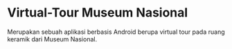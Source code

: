 # Virtual-Tour Museum Nasional

Merupakan sebuah aplikasi berbasis Android berupa virtual tour pada ruang keramik dari Museum Nasional.
